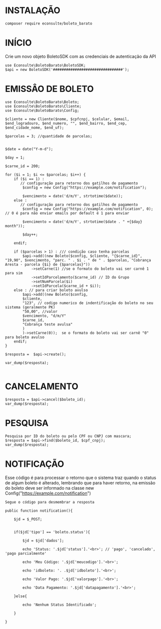 # INSTALAÇÃO
```````
composer require econsulte/boleto_barato
```````

# INÍCIO
Crie um novo objeto BoletoSDK com as credenciais de autenticação da API
```````
use Econsulte\BoletoBarato\BoletoSDK;
$api = new BoletoSDK('################################');
```````

# EMISSÂO DE BOLETO 

```````
use Econsulte\BoletoBarato\Boleto;
use Econsulte\BoletoBarato\Cliente;
use Econsulte\BoletoBarato\Config;

$cliente = new Cliente($nome, $cpfcnpj, $celular, $email, $end_logradouro, $end_numero, "", $end_bairro, $end_cep, $end_cidade_nome, $end_uf);

$parcelas = 3; //quantidade de parcelas;


$date = date("Y-m-d");

$day = 1;

$carne_id = 200;

for ($i = 1; $i <= $parcelas; $i++) {
	if ($i == 1) :
	   // configuração para retorno dos gatilhos de pagamento
		$config = new Config("https://example.com/notification");

		$vencimento = date('d/m/Y', strtotime($date));
	else :
	   // configuração para retorno dos gatilhos de pagamento
		$config = new Config("https://example.com/notification", 0); // 0 é para não enviar emails por default é 1 para enviar

		$vencimento = date('d/m/Y', strtotime($date . " +{$day} month"));

		$day++;

	endif;

	if ($parcelas > 1) : /// condição caso tenha parcelas
		$api->add((new Boleto($config, $cliente, "{$carne_id}", "19,90", $vencimento, "parc. " . $i . " de " . $parcelas, "Cobrança Aresta - parcela {$i} de {$parcelas}"))
			->setCarne(1) //se o formato do boleto vai ser carnê 1 para sim
			->setIdParcelamento($carne_id) // ID do Grupo 
			->setNumParcela($i) 
			->setIdParcela($carne_id + $i));
	else : // para criar boleto avulso
		$api->add((new Boleto($config, 
		$cliente, 
		"123", // codigo numerico de indentificação do boleto no seu sistema (geralmente PK)
		"50,00", //valor
		$vencimento, "d/m/Y"
		$carne_id, 
		"Cobrança teste avulsa"
		)
		)->setCarne(0));  se o formato do boleto vai ser carnê "0" para boleto avulso
	endif;
}

$resposta =  $api->create();

var_dump($resposta);


```````

# CANCELAMENTO

```````
$resposta = $api->cancel($boleto_id);
var_dump($resposta);
```````

# PESQUISA

```````
Pesquisa por ID do boleto ou pelo CPF ou CNPJ com mascara;
$resposta = $api->find($boleto_id, $cpf_cnpj);
var_dump($resposta);
```````

# NOTIFICAÇÃO
Esse código é para processar o retorno que o sistema traz quando o status de algum boleto é alterado,
lembrando que para haver retorno, na emissão do boleto deve ser informado na classe new Config("https://example.com/notification")
```````
Segue o código para desmembrar a resposta
 
public function notification(){

	$jd = $_POST;

	
	if($jd['tipo'] == 'boleto.status'){

		$jd = $jd['dados'];

		echo 'Status: '.$jd['status'].'<br>'; // 'pago', 'cancelado', 'pago parcialmente'

		echo 'Meu Código: '.$jd['meucodigo'].'<br>';

		echo 'idboleto: '. .$jd['idboleto'].'<br>';

		echo 'Valor Pago: '.$jd['valorpago'].'<br>';

		echo 'Data Pagamento: '.$jd['datapagamento'].'<br>';

	}else{

		echo 'Nenhum Status Identificado';

	}

}
```````